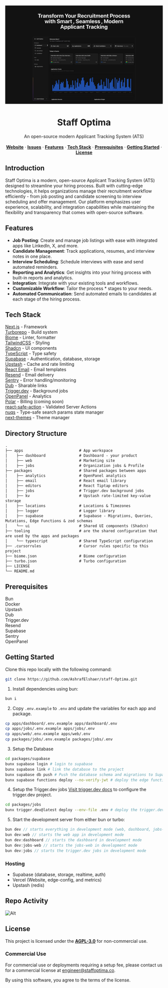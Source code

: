 ![hero](image.png)


<p align="center">
	<h1 align="center"><b>Staff Optima</b></h1>
<p align="center">
    An open-source modern Applicant Tracking System (ATS)
    <br />
    <br />
    <a href="https://staffoptima.co"><strong>Website</strong></a> · 
    <a href="https://github.com/AshrafElshaer/staff-optima/issues"><strong>Issues</strong></a> · 
    <a href="#features"><strong>Features</strong></a> ·
    <a href="#tech-stack"><strong>Tech Stack</strong></a> ·
    <a href="#prerequisites"><strong>Prerequisites</strong></a> ·
    <a href="#getting-started"><strong>Getting Started</strong></a> ·
    <a href="#license"><strong>License</strong></a>
  </p>
</p>

## Introduction

Staff Optima is a modern, open-source Applicant Tracking System (ATS) designed to streamline your hiring process. Built with cutting-edge technologies, it helps organizations manage their recruitment workflow efficiently - from job posting and candidate screening to interview scheduling and offer management. Our platform emphasizes user experience, scalability, and integration capabilities while maintaining the flexibility and transparency that comes with open-source software.


## Features


- **Job Posting**: Create and manage job listings with ease with integrated apps like LinkedIn, X, and more.
- **Candidate Management**: Track applications, resumes, and interview notes in one place.
- **Interview Scheduling**: Schedule interviews with ease and send automated reminders.
- **Reporting and Analytics**: Get insights into your hiring process with built-in reports and analytics.
- **Integration**: Integrate with your existing tools and workflows.
- **Customizable Workflow**: Tailor the process * stages to your needs.
- **Automated Communication**: Send automated emails to candidates at each stage of the hiring process.




## Tech Stack

[Next.js](https://nextjs.org/) - Framework<br>
[Turborepo](https://turbo.build) - Build system<br>
[Biome](https://biomejs.dev) - Linter, formatter<br>
[TailwindCSS](https://tailwindcss.com/) - Styling<br>
[Shadcn](https://ui.shadcn.com/) - UI components<br>
[TypeScript](https://www.typescriptlang.org/) - Type safety<br>
[Supabase](https://supabase.com/) - Authentication, database, storage<br>
[Upstash](https://upstash.com/) - Cache and rate limiting<br>
[React Email](https://react.email/) - Email templates<br>
[Resend](https://resend.com/) - Email delivery<br>
[Sentry](https://sentry.io/) - Error handling/monitoring<br>
[Dub](https://dub.sh/) - Sharable links<br>
[Trigger.dev](https://trigger.dev/) - Background jobs<br>
[OpenPanel](https://openpanel.dev/) - Analytics<br>
[Polar](https://polar.sh) - Billing (coming soon)<br>
[react-safe-action](https://next-safe-action.dev) - Validated Server Actions<br>
[nuqs](https://nuqs.47ng.com/) - Type-safe search params state manager<br>
[next-themes](https://next-themes-example.vercel.app/) - Theme manager<br>

## Directory Structure

```
.
├── apps                         # App workspace
│    ├── dashboard               # Dashboard - your product
│    ├── web                     # Marketing site
│    ├── jobs                    # Organization jobs & Profile
├── packages                     # Shared packages between apps
│    ├── analytics               # OpenPanel analytics
│    ├── email                   # React email library
│    ├── editors                 # React Tiptap editors
│    ├── jobs                    # Trigger.dev background jobs
│    ├── kv                      # Upstash rate-limited key-value storage
│    ├── locations               # Locations & Timezones
│    ├── logger                  # Logger library
│    ├── supabase                # Supabase - Migrations, Queries, Mutations, Edge Functions & zod schemas
│    └── ui                      # Shared UI components (Shadcn)
├── tooling                      # are the shared configuration that are used by the apps and packages
│    └── typescript              # Shared TypeScript configuration
├── .cursorrules                 # Cursor rules specific to this project
├── biome.json                   # Biome configuration
├── turbo.json                   # Turbo configuration
├── LICENSE
└── README.md
```

## Prerequisites

Bun<br>
Docker<br>
Upstash<br>
Dub<br>
Trigger.dev<br>
Resend<br>
Supabase<br>
Sentry<br>
OpenPanel<br>

## Getting Started

Clone this repo locally with the following command:

```bash
git clone https://github.com/AshrafElshaer/staff-Optima.git
```

1. Install dependencies using bun:

```sh
bun i
```

2. Copy `.env.example` to `.env` and update the variables for each app and package.

```sh
cp apps/dashboard/.env.example apps/dashboard/.env
cp apps/jobs/.env.example apps/jobs/.env
cp apps/web/.env.example apps/web/.env
cp packages/jobs/.env.example packages/jobs/.env
```

3. Setup the Database

```sh
cd packages/supabase
bunx supabase login # login to supabase
bunx supabase link # link the database to the project
bunx supabase db push # Push the database schema and migrations to Supabase
bunx supabase functions deploy --no-verify-jwt # deploy the edge functions ( requiers to have docker running before deploying )

```

4. Setup the Trigger.dev jobs
[Visit trigger.dev docs](https://trigger.dev/docs/trigger-config) to configure the trigger.dev project.

```sh
cd packages/jobs
bunx trigger.dev@latest deploy --env-file .env # deploy the trigger.dev jobs
```

5. Start the development server from either bun or turbo:

```ts
bun dev // starts everything in development mode (web, dashboard, jobs-web, jobs)
bun dev:web // starts the web app in development mode
bun dev:dashboard // starts the dashboard in development mode
bun dev:jobs-web // starts the jobs-web in development mode
bun dev:jobs // starts the trigger.dev jobs in development mode

```

### Hosting

- Supabase (database, storage, realtime, auth)
- Vercel (Website, edge-config, and metrics)
- Upstash (redis)


## Repo Activity

![Alt](https://repobeats.axiom.co/api/embed/d1fbd60f7653ef45e48cf5c9157350056d40155d.svg "Repobeats analytics image")

## License

This project is licensed under the **[AGPL-3.0](https://opensource.org/licenses/AGPL-3.0)** for non-commercial use. 

### Commercial Use

For commercial use or deployments requiring a setup fee, please contact us
for a commercial license at [engineer@staffoptima.co](mailto:engineer@staffoptima.co).

By using this software, you agree to the terms of the license.